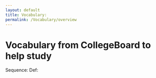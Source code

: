 ```yaml
---
layout: default
title: Vocabulary:
permalink: /Vocabulary/overview
---
```


# Vocabulary from CollegeBoard to help study

Sequence:
Def:
